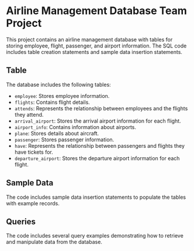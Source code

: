 # Airline Management Database Team Project

This project contains an airline management database with tables for storing employee, flight, passenger, and airport information. The SQL code includes table creation statements and sample data insertion statements.

## Table

The database includes the following tables:
- `employee`: Stores employee information.
- `flights`: Contains flight details.
- `attends`: Represents the relationship between employees and the flights they attend.
- `arrival_airport`: Stores the arrival airport information for each flight.
- `airport_info`: Contains information about airports.
- `plane`: Stores details about aircraft.
- `passenger`: Stores passenger information.
- `have`: Represents the relationship between passengers and flights they have tickets for.
- `departure_airport`: Stores the departure airport information for each flight.

## Sample Data

The code includes sample data insertion statements to populate the tables with example records.

## Queries 

The code includes several query examples demonstrating how to retrieve and manipulate data from the database.
